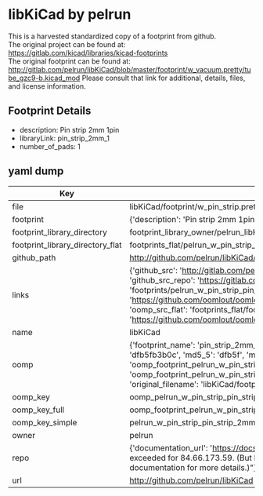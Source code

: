 # libKiCad by pelrun  
This is a harvested standardized copy of a footprint from github.  
The original project can be found at:  
https://gitlab.com/kicad/libraries/kicad-footprints  
The original footprint can be found at:
http://gitlab.com/pelrun/libKiCad/blob/master/footprint/w_vacuum.pretty/tube_gzc9-b.kicad_mod
Please consult that link for additional, details, files, and license information.  
## Footprint Details
* description: Pin strip 2mm 1pin  
* libraryLink: pin_strip_2mm_1  
* number_of_pads: 1  
## yaml dump  
| Key | Value |  
| --- | --- |  
| file | libKiCad/footprint/w_pin_strip.pretty/pin_strip_2mm_1.kicad_mod |  
| footprint | {'description': 'Pin strip 2mm 1pin', 'libraryLink': 'pin_strip_2mm_1', 'number_of_pads': 1} |  
| footprint_library_directory | footprint_library_owner/pelrun_libKiCad |  
| footprint_library_directory_flat | footprints_flat/pelrun_w_pin_strip_pin_strip_2mm_1/working |  
| github_path | http://github.com/pelrun/libKiCad/blob/master/footprint/w_pin_strip.pretty/pin_strip_2mm_1.kicad_mod |  
| links | {'github_src': 'http://gitlab.com/pelrun/libKiCad/blob/master/footprint/w_vacuum.pretty/tube_gzc9-b.kicad_mod', 'github_src_repo': 'https://gitlab.com/kicad/libraries/kicad-footprints', 'oomp_bot': 'footprints/pelrun_w_pin_strip_pin_strip_2mm_1/working', 'oomp_bot_github': 'https://github.com/oomlout/oomlout_oomp_footprint_bot/tree/main/footprints/pelrun_w_pin_strip_pin_strip_2mm_1/working', 'oomp_src_flat': 'footprints_flat/footprints_flat/pelrun_w_pin_strip_pin_strip_2mm_1/working', 'oomp_src_flat_github': 'https://github.com/oomlout/oomlout_oomp_footprint_src/tree/main/footprints_flat/pelrun_w_pin_strip_pin_strip_2mm_1/working'} |  
| name | libKiCad |  
| oomp | {'footprint_name': 'pin_strip_2mm_1', 'library_name': 'w_pin_strip', 'md5': 'dfb5fb3b0c7cb26a8f04ee467161c6d6', 'md5_10': 'dfb5fb3b0c', 'md5_5': 'dfb5f', 'md5_6': 'dfb5fb', 'oomp_key': 'oomp_pelrun_w_pin_strip_pin_strip_2mm_1', 'oomp_key_extra': 'oomp_footprint_pelrun_w_pin_strip_pin_strip_2mm_1', 'oomp_key_full': 'oomp_footprint_pelrun_w_pin_strip_pin_strip_2mm_1_dfb5fb', 'oomp_key_simple': 'pelrun_w_pin_strip_pin_strip_2mm_1', 'original_filename': 'libKiCad/footprint/w_pin_strip.pretty/pin_strip_2mm_1.kicad_mod', 'owner_name': 'pelrun'} |  
| oomp_key | oomp_pelrun_w_pin_strip_pin_strip_2mm_1 |  
| oomp_key_full | oomp_footprint_pelrun_w_pin_strip_pin_strip_2mm_1 |  
| oomp_key_simple | pelrun_w_pin_strip_pin_strip_2mm_1 |  
| owner | pelrun |  
| repo | {'documentation_url': 'https://docs.github.com/rest/overview/resources-in-the-rest-api#rate-limiting', 'message': "API rate limit exceeded for 84.66.173.59. (But here's the good news: Authenticated requests get a higher rate limit. Check out the documentation for more details.)"} |  
| url | http://github.com/pelrun/libKiCad |  

